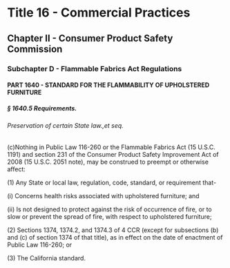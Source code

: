 
# Title 16 - Commercial Practices
## Chapter II - Consumer Product Safety Commission
### Subchapter D - Flammable Fabrics Act Regulations
#### PART 1640 - STANDARD FOR THE FLAMMABILITY OF UPHOLSTERED FURNITURE
##### § 1640.5 Requirements.
###### Preservation of certain State law.,et seq.

(c)Nothing in Public Law 116-260 or the Flammable Fabrics Act (15 U.S.C. 1191) and section 231 of the Consumer Product Safety Improvement Act of 2008 (15 U.S.C. 2051 note), may be construed to preempt or otherwise affect:

(1) Any State or local law, regulation, code, standard, or requirement that-

(i) Concerns health risks associated with upholstered furniture; and

(ii) Is not designed to protect against the risk of occurrence of fire, or to slow or prevent the spread of fire, with respect to upholstered furniture;

(2) Sections 1374, 1374.2, and 1374.3 of 4 CCR (except for subsections (b) and (c) of section 1374 of that title), as in effect on the date of enactment of Public Law 116-260; or

(3) The California standard.
